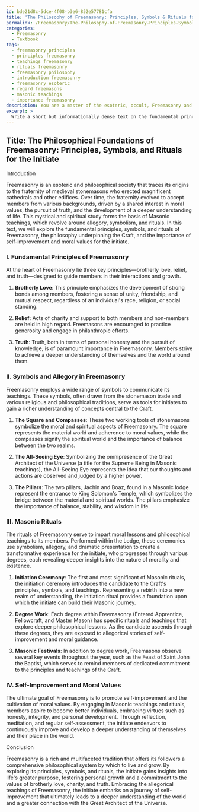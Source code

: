 ```yaml
---
id: bde21d8c-5dce-4f08-b3e6-852e57781cfa
title: 'The Philosophy of Freemasonry: Principles, Symbols & Rituals for Initiates'
permalink: /Freemasonry/The-Philosophy-of-Freemasonry-Principles-Symbols-Rituals-for-Initiates/
categories:
  - Freemasonry
  - Textbook
tags:
  - freemasonry principles
  - principles freemasonry
  - teachings freemasonry
  - rituals freemasonry
  - freemasonry philosophy
  - introduction freemasonry
  - freemasonry esoteric
  - regard freemasons
  - masonic teachings
  - importance freemasonry
description: You are a master of the esoteric, occult, Freemasonry and education, you have written many textbooks on the subject in ways that provide students with rich and deep understanding of the subject. You are being asked to write textbook-like sections on a topic and you do it with full context, explainability, and reliability in accuracy to the true facts of the topic at hand, in a textbook style that a student would easily be able to learn from, in a rich, engaging, and contextual way. Always include relevant context (such as formulas and history), related concepts, and in a way that someone can gain deep insights from.
excerpt: > 
  Write a short but informationally dense text on the fundamental principles, symbols, and rituals of Freemasonry for an initiate to gain rich knowledge and understanding from. Please focus on the philosophical aspects, the role of allegorical teachings in Freemasonry, and the importance of self-improvement and moral values in the practice.
---
```


## Title: The Philosophical Foundations of Freemasonry: Principles, Symbols, and Rituals for the Initiate

Introduction

Freemasonry is an esoteric and philosophical society that traces its origins to the fraternity of medieval stonemasons who erected magnificent cathedrals and other edifices. Over time, the fraternity evolved to accept members from various backgrounds, driven by a shared interest in moral values, the pursuit of truth, and the development of a deeper understanding of life. This mystical and spiritual study forms the basis of Masonic teachings, which revolve around allegory, symbolism, and rituals. In this text, we will explore the fundamental principles, symbols, and rituals of Freemasonry, the philosophy underpinning the Craft, and the importance of self-improvement and moral values for the initiate.

### I. Fundamental Principles of Freemasonry

At the heart of Freemasonry lie three key principles—brotherly love, relief, and truth—designed to guide members in their interactions and growth.

1. **Brotherly Love**: This principle emphasizes the development of strong bonds among members, fostering a sense of unity, friendship, and mutual respect, regardless of an individual's race, religion, or social standing.

2. **Relief**: Acts of charity and support to both members and non-members are held in high regard. Freemasons are encouraged to practice generosity and engage in philanthropic efforts.

3. **Truth**: Truth, both in terms of personal honesty and the pursuit of knowledge, is of paramount importance in Freemasonry. Members strive to achieve a deeper understanding of themselves and the world around them.

### II. Symbols and Allegory in Freemasonry

Freemasonry employs a wide range of symbols to communicate its teachings. These symbols, often drawn from the stonemason trade and various religious and philosophical traditions, serve as tools for initiates to gain a richer understanding of concepts central to the Craft.

1. **The Square and Compasses**: These two working tools of stonemasons symbolize the moral and spiritual aspects of Freemasonry. The square represents the material world and adherence to moral values, while the compasses signify the spiritual world and the importance of balance between the two realms.

2. **The All-Seeing Eye**: Symbolizing the omnipresence of the Great Architect of the Universe (a title for the Supreme Being in Masonic teachings), the All-Seeing Eye represents the idea that our thoughts and actions are observed and judged by a higher power.

3. **The Pillars**: The two pillars, Jachin and Boaz, found in a Masonic lodge represent the entrance to King Solomon's Temple, which symbolizes the bridge between the material and spiritual worlds. The pillars emphasize the importance of balance, stability, and wisdom in life.

### III. Masonic Rituals

The rituals of Freemasonry serve to impart moral lessons and philosophical teachings to its members. Performed within the Lodge, these ceremonies use symbolism, allegory, and dramatic presentation to create a transformative experience for the initiate, who progresses through various degrees, each revealing deeper insights into the nature of morality and existence.

1. **Initiation Ceremony**: The first and most significant of Masonic rituals, the initiation ceremony introduces the candidate to the Craft's principles, symbols, and teachings. Representing a rebirth into a new realm of understanding, the initiation ritual provides a foundation upon which the initiate can build their Masonic journey.

2. **Degree Work**: Each degree within Freemasonry (Entered Apprentice, Fellowcraft, and Master Mason) has specific rituals and teachings that explore deeper philosophical lessons. As the candidate ascends through these degrees, they are exposed to allegorical stories of self-improvement and moral guidance.

3. **Masonic Festivals**: In addition to degree work, Freemasons observe several key events throughout the year, such as the Feast of Saint John the Baptist, which serves to remind members of dedicated commitment to the principles and teachings of the Craft.

### IV. Self-Improvement and Moral Values

The ultimate goal of Freemasonry is to promote self-improvement and the cultivation of moral values. By engaging in Masonic teachings and rituals, members aspire to become better individuals, embracing virtues such as honesty, integrity, and personal development. Through reflection, meditation, and regular self-assessment, the initiate endeavors to continuously improve and develop a deeper understanding of themselves and their place in the world.

Conclusion

Freemasonry is a rich and multifaceted tradition that offers its followers a comprehensive philosophical system by which to live and grow. By exploring its principles, symbols, and rituals, the initiate gains insights into life's greater purpose, fostering personal growth and a commitment to the values of brotherly love, charity, and truth. Embracing the allegorical teachings of Freemasonry, the initiate embarks on a journey of self-improvement that ultimately leads to a deeper understanding of the world and a greater connection with the Great Architect of the Universe.
